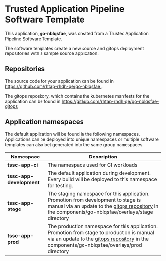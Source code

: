 # Trusted Application Pipeline Software Template

This application, **go-nblqsfae**, was created from a Trusted Application Pipeline Software Template.

The software templates create a new source and gitops deployment repositories with a sample source application. 

## Repositories

The source code for your application can be found in [https://github.com/rhtap-rhdh-qe/go-nblqsfae ](https://github.com/rhtap-rhdh-qe/go-nblqsfae ).
 
The gitops repository, which contains the kubernetes manifests for the application can be found in 
[https://github.com/rhtap-rhdh-qe/go-nblqsfae-gitops ](https://github.com/rhtap-rhdh-qe/go-nblqsfae-gitops ) 

## Application namespaces 

The default application will be found in the following namespaces. Applications can be deployed into unique namespaces or multiple software templates can also bet generated into the same group namespaces.  

|  Namespace   |  Description   |  
| -------- | -------- |
| **tssc-app-ci** | The namespace used for CI workloads |
| **tssc-app-development** | The default application during development. Every build will be deployed to this namespace for testing. |
| **tssc-app-stage** | The staging namespace for this application. Promotion from development to stage is manual via an update to the [gitops repository](https://github.com/rhtap-rhdh-qe/go-nblqsfae-gitops ) in the components/go-nblqsfae/overlays/stage directory |
| **tssc-app-prod** | The production namespace for this application. Promotion from stage to production is manual via an update to the [gitops repository](https://github.com/rhtap-rhdh-qe/go-nblqsfae-gitops ) in the components/go-nblqsfae/overlays/prod directory |